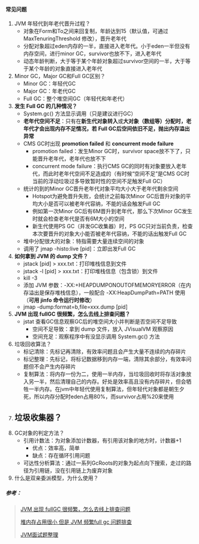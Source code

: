 #### 常见问题

1. JVM 年轻代到年老代晋升过程？
   - 对象在Form和To之间来回复制，年龄达到15（默认值，可通过 MaxTenuringThreshold 修改），晋升老年代
   - 分配对象超过eden内存的一半，直接进入老年代。小于eden一半但没有内存空间，进行minor GC，survivor也放不下，进入老年代
   - 动态年龄判断，大于等于某个年龄对象超过survivor空间的一半，大于等于某个年龄的对象直接进入老年代
2. Minor GC，Major GC和Full GC区别？
   - Minor GC：年轻代GC
   - Major GC：年老代GC
   - Full GC：整个堆空间GC（年轻代和年老代）
3. **发生 Full GC 的几种情况？**
   - System.gc() 方法显示调用（只是建议进行GC）
   - **老年代空间不足**：只有在**新生代对象转入**或**大对象（数组等）**分配时，老年代才会出现内存不足情况，若 Full GC后空间依旧不足，抛出**内存溢出异常**
   - CMS GC时出现 **promotion failed** 和 **concurrent mode failure**
     - promotion failed：发生Minor GC时，survivor space放不下了，只能晋升老年代，老年代也放不下
     - concurrent mode failure：执行CMS GC的同时有对象要放入老年代，而此时老年代空间不足造成的（有时候“空间不足”是CMS GC时当前的浮动垃圾过多导致暂时性的空间不足触发Full GC）
   - 统计的到的Minor GC晋升老年代对象平均大小大于老年代剩余空间
     - Hotspot为避免晋升失败，会统计之前每次Minor GC后晋升对象的平均大小是否可以被老年代容纳，不能的话会触发Full GC
     - 例如第一次Minor GC后有6M晋升到老年代，那么下次Minor GC发生时就会检查老年代是否有6M大小的空间
     - 新生代使用PS GC（并发GC收集器）时，PS GC只对当前负责，检查本次要晋升的对象大小能否被老年代容纳，不能的话出触发Full GC
   - 堆中分配很大的对象：特指需要大量连续空间的对象
   - 调用了 jmap -histo:live [pid]：立即出发Full GC
4. **如何拿到 JVM 的 dump 文件？**
   - jstack [pid] > xxx.txt：打印堆栈信息到文件
   - jstack -l [pid] > xxx.txt：打印堆栈信息（包含锁）到文件
   - kill -3
   - 添加 JVM 参数：-XX:+HEAPDUMPONOUTOFMEMORYERROR（在内存溢出是保存堆栈信息），一般配合 -XX:HeapDumpPath=PATH 使用（**可用 jinfo 命令运行时修改**）
   - jmap -dump:format=b,file=xxx.dump [pid]
5. **JVM 出现 fullGC 很频繁，怎么去线上排查问题？**
   - jstat 查看GC信息观察GC后的堆空间大小并判断是否空间不足导致
     - 空间不足导致：拿到 dump 文件，放入 JVisualVM 观察原因
     - 空间充足：观察程序中有没显示调用 System.gc() 方法
6. 垃圾回收算法？
   - 标记清除：先标记再清除，有效率问题且会产生大量不连续的内存碎片
   - 标记整理：先标记，将标记数据移到内存一端，清除其余部分，有效率问题但不会产生内存碎片
   - 复制算法：将内存一份为二，使用一半内存，当垃圾回收时将存活对象放入另一半，然后清理自己的内存。好处是效率高且没有内存碎片，但会牺牲一半内存。在jvm中年轻代使用复制算法，但年轻代对象都是朝生夕死，所以内存分配时eden占用80%，而survivor占用%20来使用
7. 垃圾收集器？
   - 
8. GC对象的判定方法？
   - 引用计数法：为对象添加计数器，有引用该对象的地方时，计数器+1
        - 优点：效率高，简单
        - 缺点：存在循环引用问题
   - 可达性分析算法：通过一系列GcRoots的对象为起点向下搜索，走过的路径为引用链，没在引用链上为废弃对象 
9. 什么是双亲委派模型，为什么使用？

##### 参考：

> [JVM 出现 fullGC 很频繁，怎么去线上排查问题](https://www.jianshu.com/p/e749782fff2b)
>
> [堆内存占用很小 但是 JVM 频繁full gc 问题排查](https://blog.csdn.net/jack85986370/article/details/79892951)
>
> [JVM面试题整理](https://blog.csdn.net/Soinice/article/details/98068404)

